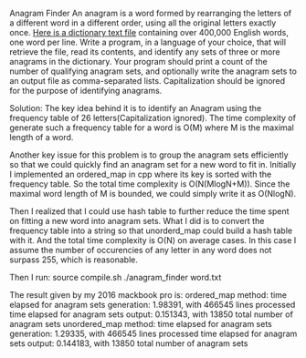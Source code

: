 Anagram Finder
An anagram is a word formed by rearranging the letters of a different word in a different order,
using all the original letters exactly once.
[Here is a dictionary text file](https://github.com/dwyl/english-words/blob/master/words.txt) containing over
400,000 English words, one word per line. Write a program, in a language of your choice, that will
retrieve the file, read its contents, and identify any sets of three or more anagrams in the dictionary.
Your program should print a count of the number of qualifying anagram sets, and optionally write the
anagram sets to an output file as comma-separated lists. Capitalization should be ignored for the purpose
of identifying anagrams.

Solution:
The key idea behind it is to identify an Anagram using the frequency table of 26 letters(Capitalization ignored).
The time complexity of generate such a frequency table for a word is O(M) where M is the maximal length of a word.

Another key issue for this problem is to group the anagram sets efficiently so that we could quickly find an
anagram set for a new word to fit in. Initially I implemented an ordered_map in cpp where its key is sorted with
the frequency table. So the total time complexity is O(N(MlogN+M)). Since the maximal word length of M is bounded,
we could simply write it as O(NlogN).

Then I realized that I could use hash table to further reduce the time spent on fitting a new word into anagram sets.
What I did is to convert the frequency table into a string so that unorderd_map could build a hash table with it. And
the total time complexity is O(N) on average cases. In this case I assume the number of occurencies of any letter in
any word does not surpass 255, which is reasonable.

Then I run:
source compile.sh
./anagram_finder word.txt

The result given by my 2016 mackbook pro is:
ordered_map method: 
	time elapsed for anagram sets generation: 1.98391, with 466545 lines processed
	time elapsed for anagram sets output: 0.151343, with 13850 total number of anagram sets
unordered_map method:
	time elapsed for anagram sets generation: 1.29335, with 466545 lines processed
	time elapsed for anagram sets output: 0.144183, with 13850 total number of anagram sets
